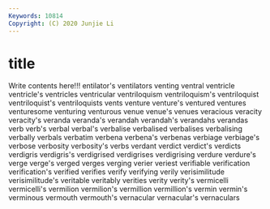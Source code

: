 ```yaml
---
Keywords: 10814
Copyright: (C) 2020 Junjie Li
---
```


# title

Write contents here!!!
entilator's 
ventilators
venting 
ventral 
ventricle 
ventricle's 
ventricles 
ventricular 
ventriloquism 
ventriloquism's 
ventriloquist 
ventriloquist's
ventriloquists 
vents 
venture 
venture's 
ventured 
ventures 
venturesome 
venturing 
venturous 
venue
venue's 
venues 
veracious 
veracity 
veracity's 
veranda 
veranda's 
verandah 
verandah's 
verandahs
verandas 
verb 
verb's 
verbal 
verbal's 
verbalise 
verbalised 
verbalises 
verbalising 
verbally
verbals 
verbatim 
verbena 
verbena's 
verbenas 
verbiage 
verbiage's 
verbose 
verbosity 
verbosity's
verbs 
verdant 
verdict 
verdict's 
verdicts 
verdigris 
verdigris's 
verdigrised 
verdigrises 
verdigrising
verdure 
verdure's 
verge 
verge's 
verged 
verges 
verging 
verier 
veriest 
verifiable
verification 
verification's 
verified 
verifies 
verify 
verifying 
verily 
verisimilitude 
verisimilitude's 
veritable
veritably 
verities 
verity 
verity's 
vermicelli 
vermicelli's 
vermilion 
vermilion's 
vermillion 
vermillion's
vermin 
vermin's 
verminous 
vermouth 
vermouth's 
vernacular 
vernacular's 
vernaculars 
